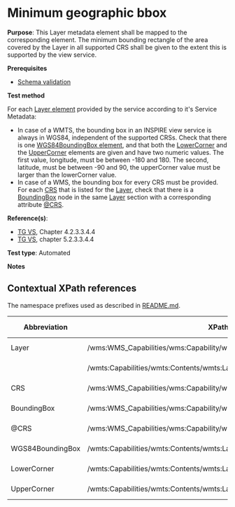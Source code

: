 # Minimum geographic bbox

**Purpose**: This Layer metadata element shall be mapped to the corresponding element. The minimum bounding rectangle of the area covered by the Layer in all supported CRS shall be given to the extent this is supported by the view service.

**Prerequisites**

* [Schema validation](http://inspire.ec.europa.eu/id/ats/view-service/3.11/layer-metadata/schema-validation)

**Test method**

For each [Layer element](#layer) provided by the service according to it's Service Metadata:

* In case of a WMTS, the bounding box in an INSPIRE view service is always in WGS84, independent of the supported CRSs. Check that there is one [WGS84BoundingBox element](#wgs84bbox), and that both the [LowerCorner](#lowerCorner) and the [UpperCorner](#upperCorner) elements are given and have two numeric values. The first value, longitude, must be between -180 and 180. The second, latitude, must be between -90 and 90, the upperCorner value must be larger than the lowerCorner value.
* In case of a WMS, the bounding box for every CRS must be provided. For each [CRS](#wmsCRS) that is listed for the [Layer](#Layer), check that there is a [BoundingBox](#BoundingBox) node in the same [Layer](#Layer) section with a corresponding attribute [@CRS](#CRS).

**Reference(s)**:


* [TG VS](http://inspire.ec.europa.eu/id/ats/view-service/3.11/layer-metadata/README#ref_TG_VS), Chapter 4.2.3.3.4.4
* [TG VS](http://inspire.ec.europa.eu/id/ats/view-service/3.11/layer-metadata/README#ref_TG_VS), chapter 5.2.3.3.4.4

**Test type**: Automated

**Notes**

## Contextual XPath references

The namespace prefixes used as described in [README.md](http://inspire.ec.europa.eu/id/ats/view-service/3.11/layer-metadata/README#namespaces).

Abbreviation                                     |  XPath expression												|  Parameter  value
------------------------------------------------ | ---------------------------------------------------------------	| ---------------------------------------------------------------
Layer <a name="Layer"></a> | /wms:WMS_Capabilities/wms:Capability/wms:Layer | ISO 19128
                           | /wmts:Capabilities/wmts:Contents/wmts:Layer | WMTS 1.0.0
CRS <a name="wmsCRS"></a> | /wms:WMS_Capabilities/wms:Capability/wms:Layer/wms:CRS | ISO 19128
BoundingBox <a name="BoundingBox"></a> | /wms:WMS_Capabilities/wms:Capability/wms:Layer/BoundingBox | ISO 19128
@CRS <a name="CRS"></a> | /wms:WMS_Capabilities/wms:Capability/wms:Layer/BoundingBox[@CRS] | ISO 19128
WGS84BoundingBox <a name="wgs84bbox"></a> | /wmts:Capabilities/wmts:Contents/wmts:Layer/ows:WGS84BoundingBox | WMTS 1.0.0
LowerCorner <a name="lowerCorner"></a> | /wmts:Capabilities/wmts:Contents/wmts:Layer/ows:WGS84BoundingBox/ows:LowerCorner | WMTS 1.0.0
UpperCorner <a name="upperCorner"></a> | /wmts:Capabilities/wmts:Contents/wmts:Layer/ows:WGS84BoundingBox/ows:UpperCorner | WMTS 1.0.0
